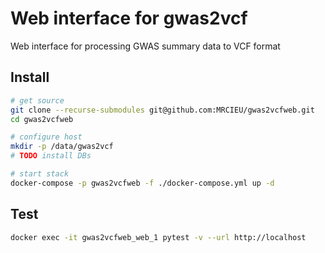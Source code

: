# Web interface for gwas2vcf

Web interface for processing GWAS summary data to VCF format

## Install

```sh
# get source
git clone --recurse-submodules git@github.com:MRCIEU/gwas2vcfweb.git
cd gwas2vcfweb

# configure host
mkdir -p /data/gwas2vcf
# TODO install DBs

# start stack
docker-compose -p gwas2vcfweb -f ./docker-compose.yml up -d
```

## Test

```sh
docker exec -it gwas2vcfweb_web_1 pytest -v --url http://localhost
```